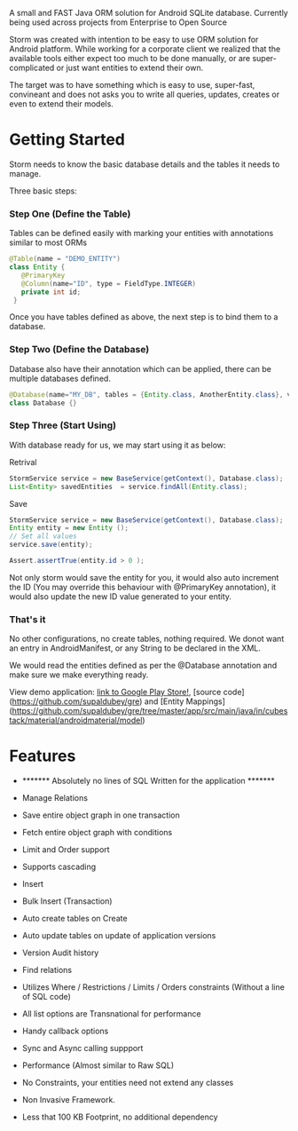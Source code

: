 A small and FAST Java ORM solution for Android SQLite database. Currently being used across projects from Enterprise to Open Source

Storm was created with intention to be easy to use ORM solution for Android platform. While working for a corporate client we realized that the available tools either expect 
too much to be done manually, or are super-complicated or just want entities to extend their own.

The target was to have something which is easy to use, super-fast, convineant and does not asks you to write all queries, updates, creates or even to extend their models.

# Getting Started

Storm needs to know the basic database details and the tables it needs to manage. 

Three basic steps:

### Step One (Define the Table)

Tables can be defined easily with marking your entities with annotations similar to most ORMs
```java
@Table(name = "DEMO_ENTITY")
class Entity {
   @PrimaryKey
   @Column(name="ID", type = FieldType.INTEGER)
   private int id;
 }
```
Once you have tables defined as above, the next step is to bind them to a database. 

### Step Two (Define the Database)
Database also have their annotation which can be applied, there can be multiple databases defined. 

```java
@Database(name="MY_DB", tables = {Entity.class, AnotherEntity.class}, version = 2)
class Database {}
```

### Step Three (Start Using)

With database ready for us, we may start using it as below:

Retrival
```java
StormService service = new BaseService(getContext(), Database.class);
List<Entity> savedEntities  = service.findAll(Entity.class);
```

Save
```java
StormService service = new BaseService(getContext(), Database.class);
Entity entity = new Entity (); 
// Set all values
service.save(entity);

Assert.assertTrue(entity.id > 0 );

```

Not only storm would save the entity for you, it would also auto increment the ID (You may override this behaviour with @PrimaryKey annotation), it would 
also update the new ID value generated to your entity. 

### That's it
No other configurations, no create tables, nothing required. We donot want an entry in AndroidManifest, or any String to be declared in the XML.

We would read the entities defined as per the @Database annotation and make sure we make everything ready.

View demo application: [link to Google Play Store!](https://play.google.com/store/apps/details?id=in.cubestack.material.androidmaterial&hl=en),
[source code] (https://github.com/supaldubey/gre) and [Entity Mappings] (https://github.com/supaldubey/gre/tree/master/app/src/main/java/in/cubestack/material/androidmaterial/model) 

# Features
* ******* Absolutely no lines of SQL Written for the application *******


* Manage Relations
* Save entire object graph in one transaction
* Fetch entire object graph with conditions
* Limit and Order support
* Supports cascading
* Insert
* Bulk Insert (Transaction)
* Auto create tables on Create 
* Auto update tables on update of application versions
* Version Audit history
* Find relations
* Utilizes Where / Restrictions / Limits / Orders constraints (Without a line of SQL code)
* All list options are Transnational for performance
* Handy callback options
* Sync and Async calling suppport
* Performance (Almost similar to Raw SQL)
* No Constraints, your entities need not extend any classes
* Non Invasive Framework.
* Less that 100 KB Footprint, no additional dependency



